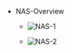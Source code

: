 * NAS-Overview
   *  ![NAS-1](https://user-images.githubusercontent.com/32083899/235970593-62d79c02-ad08-470f-9244-a3280335b196.png)








    * ![NAS-2](https://user-images.githubusercontent.com/32083899/235970658-90c65c7f-1c07-4cbe-988a-2a2b27e9c8a4.png)

